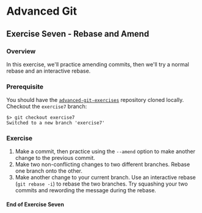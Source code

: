 # Advanced Git
## Exercise Seven - Rebase and Amend

### Overview
In this exercise, we'll practice amending commits, then we'll try a normal rebase and an interactive rebase.

### Prerequisite 
You should have the [`advanced-git-exercises`](https://github.com/elia-epita/advanced-git-exercises)  repository cloned locally. Checkout the `exercise7` branch:

```
$> git checkout exercise7
Switched to a new branch 'exercise7'
```

### Exercise
1. Make a commit, then practice using the `--amend` option to make another change to the previous commit.
2. Make two non-conflicting changes to two different branches. Rebase one branch onto the other.
3. Make another change to your current branch. Use an interactive rebase (`git rebase -i`) to rebase the two branches. Try squashing your two commits and rewording the message during the rebase.

#### End of Exercise Seven